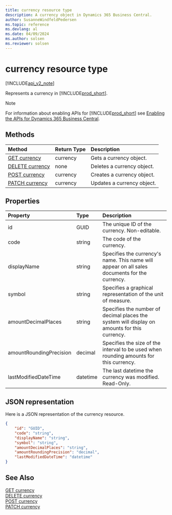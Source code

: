 ```yaml
---
title: currency resource type  
description: A currency object in Dynamics 365 Business Central.
author: SusanneWindfeldPedersen
ms.topic: reference
ms.devlang: al
ms.date: 04/09/2024
ms.author: solsen
ms.reviewer: solsen
---
```


# currency resource type

[!INCLUDE[api_v2_note](../../../includes/api_v2_note.md)]

<!-- START>DO_NOT_EDIT -->
<!-- IMPORTANT:Do not edit any of the content between here and the END>DO_NOT_EDIT. -->
Represents a currency in [!INCLUDE[prod_short](../../../includes/prod_short.md)].

> [!NOTE]
> For information about enabling APIs for [!INCLUDE[prod_short](../../../includes/prod_short.md)] see [Enabling the APIs for Dynamics 365 Business Central](../enabling-apis-for-dynamics-nav.md).

## Methods

| Method | Return Type|Description |
|:--------------------|:-----------|:-------------------------|
|[GET currency](../api/dynamics_currency_get.md)|currency|Gets a currency object.|
|[DELETE currency](../api/dynamics_currency_delete.md)|none|Deletes a currency object.|
|[POST currency](../api/dynamics_currency_create.md)|currency|Creates a currency object.|
|[PATCH currency](../api/dynamics_currency_update.md)|currency|Updates a currency object.|



## Properties

| Property           | Type   |Description     |
|:-------------------|:-------|:---------------|
|id|GUID|The unique ID of the currency. Non-editable.|
|code|string|The code of the currency.|
|displayName|string|Specifies the currency's name. This name will appear on all sales documents for the currency.|
|symbol|string|Specifies a graphical representation of the unit of measure.|
|amountDecimalPlaces|string|Specifies the number of decimal places the system will display on amounts for this currency.|
|amountRoundingPrecision|decimal|Specifies the size of the interval to be used when rounding amounts for this currency.|
|lastModifiedDateTime|datetime|The last datetime the currency was modified. Read-Only.|

## JSON representation

Here is a JSON representation of the currency resource.


```json
{
    "id": "GUID",
    "code": "string",
    "displayName": "string",
    "symbol": "string",
    "amountDecimalPlaces": "string",
    "amountRoundingPrecision": "decimal",
    "lastModifiedDateTime": "datetime"
}
```
<!-- IMPORTANT: END>DO_NOT_EDIT -->



## See Also
[GET currency](../api/dynamics_currency_Get.md)  
[DELETE currency](../api/dynamics_currency_Delete.md)  
[POST currency](../api/dynamics_currency_Create.md)  
[PATCH currency](../api/dynamics_currency_Update.md)
